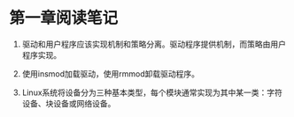 # 第一章阅读笔记

1. 驱动和用户程序应该实现机制和策略分离。驱动程序提供机制，而策略由用户程序实现。

2. 使用insmod加载驱动，使用rmmod卸载驱动程序。 

3. Linux系统将设备分为三种基本类型，每个模块通常实现为其中某一类：字符设备、块设备或网络设备。
